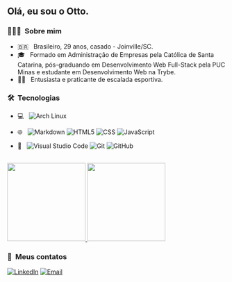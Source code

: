 <!-- <img src="banner?"> -->

<h2> Olá, eu sou o Otto.</h2>

<h3> 👨🏻‍💻 &nbsp;Sobre mim </h3>

- 🇧🇷 &nbsp; Brasileiro, 29 anos, casado - Joinville/SC.
- 🎓 &nbsp; Formado em Administração de Empresas pela Católica de Santa Catarina, pós-graduando em Desenvolvimento Web Full-Stack pela PUC Minas e estudante em Desenvolvimento Web na Trybe.
  <!-- - 💼 &nbsp; Trabalho. -->
  <!-- - 📘 &nbsp; Aprendendo. -->
- 🧗‍♂️ &nbsp; Entusiasta e praticante de escalada esportiva.

<h3> 🛠 &nbsp;Tecnologias</h3>

- 💻 &nbsp;
  ![Arch Linux](https://img.shields.io/badge/-ArchLinux-333333?style=flat&logo=archlinux)

- 🌐 &nbsp;
  ![Markdown](https://img.shields.io/badge/-Markdown-333333?style=flat&logo=markdown)
  ![HTML5](https://img.shields.io/badge/-HTML5-333333?style=flat&logo=HTML5)
  ![CSS](https://img.shields.io/badge/-CSS-333333?style=flat&logo=CSS3&logoColor=1572B6)
  ![JavaScript](https://img.shields.io/badge/-JavaScript-333333?style=flat&logo=javascript)
    <!-- ![Bootstrap](https://img.shields.io/badge/-Bootstrap-333333?style=flat&logo=bootstrap&logoColor=563D7C) -->
    <!-- ![Node.js](https://img.shields.io/badge/-Node.js-333333?style=flat&logo=node.js) -->
    <!-- ![React](https://img.shields.io/badge/-React-333333?style=flat&logo=react) -->

  <!-- - 🛢 &nbsp; -->
    <!-- ![MySQL](https://img.shields.io/badge/-MySQL-333333?style=flat&logo=mysql) -->
    <!-- ![MongoDB](https://img.shields.io/badge/-MongoDB-333333?style=flat&logo=mongodb) -->

- 🔧 &nbsp;
  ![Visual Studio Code](https://img.shields.io/badge/-Visual%20Studio%20Code-333333?style=flat&logo=visual-studio-code&logoColor=007ACC)
  ![Git](https://img.shields.io/badge/-Git-333333?style=flat&logo=git)
  ![GitHub](https://img.shields.io/badge/-GitHub-333333?style=flat&logo=github)

<br/>

<a href="https://github.com/ottomicheletti">
  <img height="180em" src="https://github-readme-stats.vercel.app/api?username=ottomicheletti&theme=buefy&show_icons=true" />
  <img height="180em" src="https://github-readme-stats.vercel.app/api/top-langs/?username=ottomicheletti&theme=buefy&layout=compact" />
</a>

<br/>

<h3> 🔗 &nbsp;Meus contatos </h3>

<p align="">
<!-- <a href="https://www.exemplo.com/"><img alt="Website" src="https://img.shields.io/badge/Website-www.exemplo.com-blue?style=flat-square&logo=google-chrome"></a> -->
<a href="https://www.linkedin.com/in/ottomic/"><img alt="LinkedIn" src="https://img.shields.io/badge/LinkedIn-Otto%20Micheletti-blue?style=flat-square&logo=linkedin"></a>
<!-- <a href="https://www.instagram.com/micheletti_/"><img alt="Instagram" src="https://img.shields.io/badge/Instagram-micheletti__-blue?style=flat-square&logo=instagram"></a> -->
<a href="mailto:michelettiotto@gmail.com"><img alt="Email" src="https://img.shields.io/badge/Email-michelettiotto@gmail.com-blue?style=flat-square&logo=gmail"></a>
</p>
